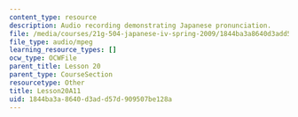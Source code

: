 ```yaml
---
content_type: resource
description: Audio recording demonstrating Japanese pronunciation.
file: /media/courses/21g-504-japanese-iv-spring-2009/1844ba3a8640d3add57d909507be128a_Lesson20A11.mp3
file_type: audio/mpeg
learning_resource_types: []
ocw_type: OCWFile
parent_title: Lesson 20
parent_type: CourseSection
resourcetype: Other
title: Lesson20A11
uid: 1844ba3a-8640-d3ad-d57d-909507be128a
---
```

